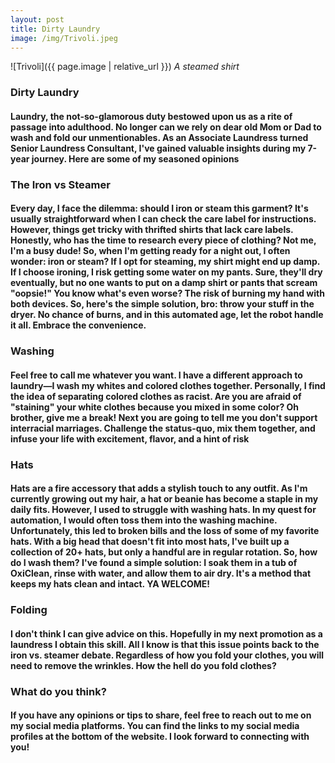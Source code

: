 ```yaml
---
layout: post
title: Dirty Laundry
image: /img/Trivoli.jpeg
---
```

![Trivoli]({{ page.image | relative_url }})
*A steamed shirt*
### Dirty Laundry
#### Laundry, the not-so-glamorous duty bestowed upon us as a rite of passage into adulthood. No longer can we rely on dear old Mom or Dad to wash and fold our unmentionables. As an Associate Laundress turned Senior Laundress Consultant, I've gained valuable insights during my 7-year journey. Here are some of my seasoned opinions

### The Iron vs Steamer
#### Every day, I face the dilemma: should I iron or steam this garment? It's usually straightforward when I can check the care label for instructions. However, things get tricky with thrifted shirts that lack care labels. Honestly, who has the time to research every piece of clothing? Not me, I'm a busy dude! So, when I'm getting ready for a night out, I often wonder: iron or steam? If I opt for steaming, my shirt might end up damp. If I choose ironing, I risk getting some water on my pants. Sure, they'll dry eventually, but no one wants to put on a damp shirt or pants that scream "oopsie!" You know what's even worse? The risk of burning my hand with both devices. So, here's the simple solution, bro: throw your stuff in the dryer. No chance of burns, and in this automated age, let the robot handle it all. Embrace the convenience.

### Washing
#### Feel free to call me whatever you want. I have a different approach to laundry—I wash my whites and colored clothes together. Personally, I find the idea of separating colored clothes as racist. Are you are afraid of "staining" your white clothes because you mixed in some color? Oh brother, give me a break! Next you are going to tell me you don't support interracial marriages. Challenge the status-quo, mix them together, and infuse your life with excitement, flavor, and a hint of risk

### Hats
#### Hats are a fire accessory that adds a stylish touch to any outfit. As I'm currently growing out my hair, a hat or beanie has become a staple in my daily fits. However, I used to struggle with washing hats. In my quest for automation, I would often toss them into the washing machine. Unfortunately, this led to broken bills and the loss of some of my favorite hats. With a big head that doesn't fit into most hats, I've built up a collection of 20+ hats, but only a handful are in regular rotation. So, how do I wash them? I've found a simple solution: I soak them in a tub of OxiClean, rinse with water, and allow them to air dry. It's a method that keeps my hats clean and intact. YA WELCOME!

### Folding
#### I don't think I can give advice on this. Hopefully in my next promotion as a laundress I obtain this skill. All I know is that this issue points back to the iron vs. steamer debate. Regardless of how you fold your clothes, you will need to remove the wrinkles. How the hell do you fold clothes? 

### What do you think? 
#### If you have any opinions or tips to share, feel free to reach out to me on my social media platforms. You can find the links to my social media profiles at the bottom of the website. I look forward to connecting with you!

